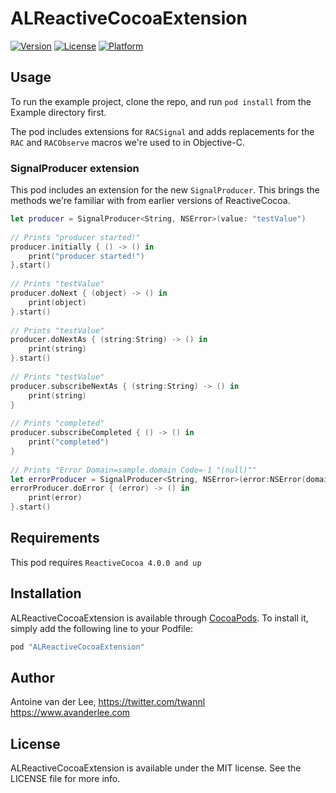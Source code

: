 # ALReactiveCocoaExtension

[![Version](https://img.shields.io/cocoapods/v/ALReactiveCocoaExtension.svg?style=flat)](http://cocoapods.org/pods/ALReactiveCocoaExtension)
[![License](https://img.shields.io/cocoapods/l/ALReactiveCocoaExtension.svg?style=flat)](http://cocoapods.org/pods/ALReactiveCocoaExtension)
[![Platform](https://img.shields.io/cocoapods/p/ALReactiveCocoaExtension.svg?style=flat)](http://cocoapods.org/pods/ALReactiveCocoaExtension)

## Usage

To run the example project, clone the repo, and run `pod install` from the Example directory first.

The pod includes extensions for `RACSignal` and adds replacements for the `RAC` and `RACObserve` macros we're used to in Objective-C.

### SignalProducer extension
This pod includes an extension for the new `SignalProducer`. This brings the methods we're familiar with from earlier versions of ReactiveCocoa.

```swift
let producer = SignalProducer<String, NSError>(value: "testValue")
    
// Prints "producer started!"
producer.initially { () -> () in
    print("producer started!")
}.start()
    
// Prints "testValue"
producer.doNext { (object) -> () in
    print(object)
}.start()
    
// Prints "testValue"
producer.doNextAs { (string:String) -> () in
    print(string)
}.start()
    
// Prints "testValue"
producer.subscribeNextAs { (string:String) -> () in
    print(string)
}
    
// Prints "completed"
producer.subscribeCompleted { () -> () in
    print("completed")
}
    
// Prints "Error Domain=sample.domain Code=-1 "(null)""
let errorProducer = SignalProducer<String, NSError>(error:NSError(domain: "sample.domain", code: -1, userInfo: nil))
errorProducer.doError { (error) -> () in
    print(error)
}.start()
```

## Requirements
This pod requires `ReactiveCocoa 4.0.0 and up`

## Installation

ALReactiveCocoaExtension is available through [CocoaPods](http://cocoapods.org). To install
it, simply add the following line to your Podfile:

```ruby
pod "ALReactiveCocoaExtension"
```

## Author

Antoine van der Lee, 
https://twitter.com/twannl
https://www.avanderlee.com

## License

ALReactiveCocoaExtension is available under the MIT license. See the LICENSE file for more info.
